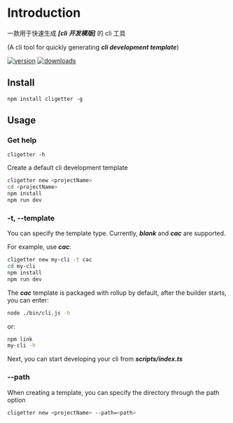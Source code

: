 # Introduction
一款用于快速生成 ***[cli 开发模版]*** 的 cli 工具

(A cli tool for quickly generating ***cli development template***)

[![version](https://img.shields.io/npm/v/cligetter.svg)](https://www.npmjs.com/package/cligetter)
[![downloads](https://badgen.net/npm/dt/cligetter)](https://www.npmjs.com/package/cligetter)

## Install
```
npm install cligetter -g
```

## Usage

### Get help
```
cligetter -h
```

Create a default cli development template
```sh
cligetter new <projectName>
cd <projectName>
npm install
npm run dev
```

### -t, --template
You can specify the template type. Currently, ***blank*** and ***cac*** are supported.

For example, use ***cac***:
```sh
cligetter new my-cli -t cac
cd my-cli
npm install
npm run dev
```
The ***cac*** template is packaged with rollup by default,
after the builder starts, you can enter:
```sh
node ./bin/cli.js -h
```
or:
```sh
npm link
my-cli -h
```
Next, you can start developing your cli from ***scripts/index.ts***

### --path
When creating a template, you can specify the directory through the path option
```sh
cligetter new <projectName> --path=<path>
```